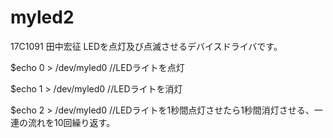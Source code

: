 # myled2
17C1091 田中宏征
LEDを点灯及び点滅させるデバイスドライバです。

$echo 0 > /dev/myled0
 //LEDライトを点灯

$echo 1 > /dev/myled0
 //LEDライトを消灯

$echo 2 > /dev/myled0
 //LEDライトを1秒間点灯させたら1秒間消灯させる、一連の流れを10回繰り返す。


